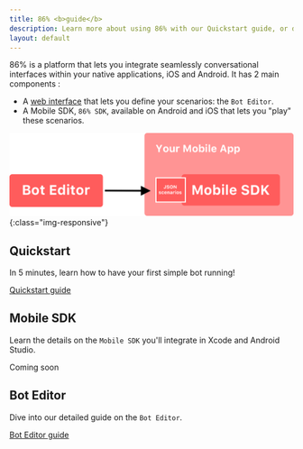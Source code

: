 ```yaml
---
title: 86% <b>guide</b>
description: Learn more about using 86% with our Quickstart guide, or dive into our detailed guides.
layout: default
---
```


86% is a platform that lets you integrate seamlessly conversational interfaces within your native applications, iOS and Android.
It has 2 main components :
* A [web interface](https://editor.86percent.co) that lets you define your scenarios: the `Bot Editor`.
* A Mobile SDK, `86% SDK`, available on Android and iOS that lets you "play" these scenarios.

![Global Architecture](/resources/global_architecture.png){:class="img-responsive"}

## Quickstart
In 5 minutes, learn how to have your first simple bot running!

[Quickstart guide](quickStart.md)

## Mobile SDK
Learn the details on the `Mobile SDK` you'll integrate in Xcode and Android Studio.

Coming soon


## Bot Editor
Dive into our detailed guide on the `Bot Editor`.

[Bot Editor guide](editor.md)
